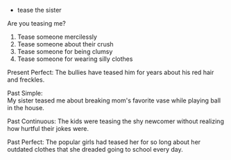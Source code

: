 - tease the sister

Are you teasing me?

1. Tease someone mercilessly
2. Tease someone about their crush
3. Tease someone for being clumsy
4. Tease someone for wearing silly clothes

Present Perfect:
The bullies have teased him for years about his red hair and freckles.

Past Simple:  
My sister teased me about breaking mom's favorite vase while playing ball in the house.

Past Continuous:
The kids were teasing the shy newcomer without realizing how hurtful their jokes were.

Past Perfect:
The popular girls had teased her for so long about her outdated clothes that she dreaded going to school every day.
